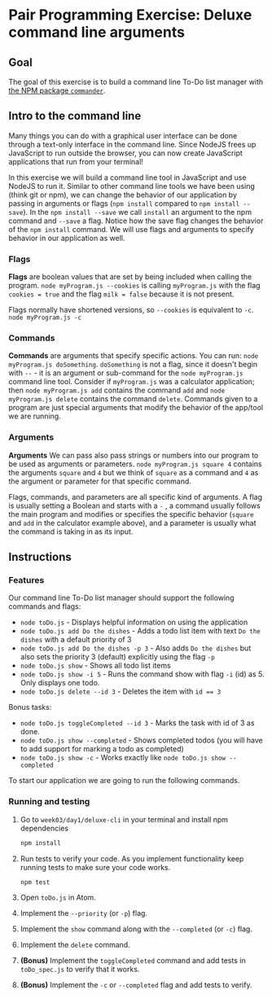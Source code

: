 # Pair Programming Exercise: Deluxe command line arguments

## Goal

The goal of this exercise is to build a command line To-Do list manager
with [the NPM package `commander`](https://www.npmjs.com/package/commander).

## Intro to the command line

Many things you can do with a graphical user interface can be done through a text-only interface in the command line. Since NodeJS frees up JavaScript to run outside the browser, you can now create JavaScript applications that run from your terminal!

In this exercise we will build a command line tool in JavaScript and use NodeJS to run it. Similar to other command line tools we have been using (think git or npm), we can change the behavior of our application by passing in arguments or flags (`npm install` compared to `npm install --save`). In the `npm install --save` we call `install` an argument to the npm command and `--save` a flag. Notice how the save flag changes the behavior of the `npm install` command. We will use flags and arguments to specify behavior in our application as well.


### Flags

**Flags** are boolean values that are set by being included when calling the program.
`node myProgram.js --cookies` is calling `myProgram.js` with the flag `cookies
= true` and the flag `milk = false` because it is not present.

Flags normally have shortened versions, so `--cookies` is equivalent to `-c`.
`node myProgram.js -c`

### Commands

**Commands** are arguments that specify specific actions. You can run:
`node myProgram.js doSomething`. `doSomething` is not a flag, since it doesn't begin with `--` - it is an argument or sub-command for the `node myProgram.js` command line tool. Consider if `myProgram.js` was a calculator application; then `node myProgram.js add` contains the command `add` and `node myProgram.js delete` contains the command `delete`. Commands given to a program are just special arguments that modify the behavior of the app/tool we are running.

### Arguments

**Arguments** We can pass also pass strings or numbers into our program to be used as arguments or parameters.
`node myProgram.js square 4` contains the arguments `square` and `4` but we think of `square` as a command and `4` as the argument or parameter for that specific command.

Flags, commands, and parameters are all specific kind of arguments. A flag is usually setting a Boolean and starts with a `-` , a command usually follows the main program and modifies or specifies the specific behavior (`square` and `add` in the calculator example above), and a parameter is usually what the command is taking in as its input.

## Instructions

### Features

Our command line To-Do list manager should support the following commands and
flags:

- `node toDo.js` - Displays helpful information on using the application
- `node toDo.js add Do the dishes` - Adds a todo list item with text `Do the dishes` with a default priority of 3
- `node toDo.js add Do the dishes -p 3` - Also adds `Do the dishes` but also sets the priority 3 (default) explicitly using the flag `-p`
- `node toDo.js show` - Shows all todo list items
- `node toDo.js show -i 5` - Runs the command show with flag `-i` (id) as 5. Only displays one todo.
- `node toDo.js delete --id 3` - Deletes the item with `id == 3`

Bonus tasks:

- `node toDo.js toggleCompleted --id 3` - Marks the task with id of 3 as done.
- `node toDo.js show --completed` - Shows completed todos (you will have to add support for marking a todo as completed)
- `node toDo.js show -c` - Works exactly like `node toDo.js show --completed`

To start our application we are going to run the following commands.

### Running and testing

1. Go to `week03/day1/deluxe-cli` in your terminal and install npm dependencies

    ```bash
    npm install
    ```

1. Run tests to verify your code. As you implement functionality keep running
tests to make sure your code works.

    ```bash
    npm test
    ```

1. Open `toDo.js` in Atom.
1. Implement the `--priority` (or `-p`) flag.
1. Implement the `show` command along with the `--completed` (or `-c`) flag.
1. Implement the `delete` command.
1. **(Bonus)** Implement the `toggleCompleted` command and add tests in
`toDo_spec.js` to verify that it works.
1. **(Bonus)** Implement the `-c` or `--completed` flag and add tests to verify.
